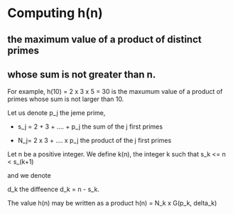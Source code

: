 # Computing h(n)

## the maximum value of a product of distinct primes
## whose sum is not greater than n.

For example, h(10) = 2 x 3 x 5 = 30 is the maxumum value of a product
of primes whose sum is not larger than 10.

Let us denote p_j the  jeme prime,

- s_j =  2 + 3 + .... + p_j  the sum of the j first primes

- N_j=   2 x 3 + .... x p_j  the product of the j first primes

Let n be a positive integer. We define k(n),
the integer k such that s_k <= n < s_(k+1)

and we denote

d_k the diffeence d_k = n - s_k.

The value h(n) may be written as a product h(n) = N_k x G(p_k, delta_k)

